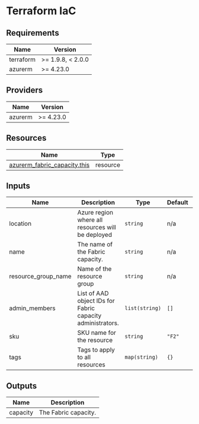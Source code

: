 <!-- BEGIN_TF_DOCS -->
<!-- markdown-table-prettify-ignore-start -->
# Terraform IaC

## Requirements

| Name | Version |
|------|---------|
| terraform | >= 1.9.8, < 2.0.0 |
| azurerm | >= 4.23.0 |

## Providers

| Name | Version |
|------|---------|
| azurerm | >= 4.23.0 |

## Resources

| Name | Type |
|------|------|
| [azurerm_fabric_capacity.this](https://registry.terraform.io/providers/hashicorp/azurerm/latest/docs/resources/fabric_capacity) | resource |

## Inputs

| Name | Description | Type | Default | Required |
|------|-------------|------|---------|:--------:|
| location | Azure region where all resources will be deployed | `string` | n/a | yes |
| name | The name of the Fabric capacity. | `string` | n/a | yes |
| resource\_group\_name | Name of the resource group | `string` | n/a | yes |
| admin\_members | List of AAD object IDs for Fabric capacity administrators. | `list(string)` | `[]` | no |
| sku | SKU name for the resource | `string` | `"F2"` | no |
| tags | Tags to apply to all resources | `map(string)` | `{}` | no |

## Outputs

| Name | Description |
|------|-------------|
| capacity | The Fabric capacity. |
<!-- markdown-table-prettify-ignore-end -->
<!-- END_TF_DOCS -->
